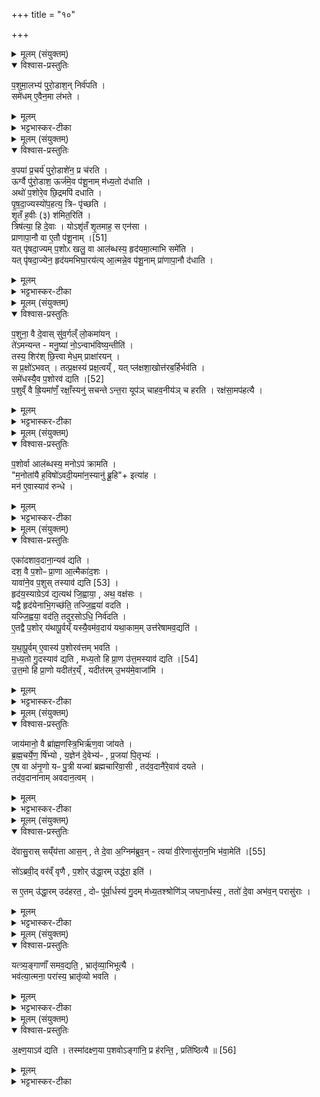 +++
title = "१०"

+++

<details><summary>मूलम् (संयुक्तम्)</summary>

प॒शुमा॒लभ्य॑ पुरो॒डाश॒न्निर्व॑पति॒ समे॑धमे॒वैन॒मा ल॑भते
</details>

<details open><summary>विश्वास-प्रस्तुतिः</summary>

प॒शुमा॒लभ्य॑ पुरो॒डाश॒न् निर्व॑पति ।  
समे॑धम् ए॒वैन॒मा ल॑भते ।
</details>

<details><summary>मूलम्</summary>

प॒शुमा॒लभ्य॑ पुरो॒डाश॒न् निर्व॑पति ।  
समे॑धम् ए॒वैन॒मा ल॑भते ।
</details>

<details><summary>भट्टभास्कर-टीका</summary>

1पशुमालभ्येत्यादि ॥ पशोस्संज्ञपनानन्तरं पुरोडाशं निर्वपति, यजनानन्तरमेव वा । एवं हि समेधसमेवैनमालभते मेधानुरूपोयमालब्धो भवति । आनुरूप्ये अव्ययीभावः । यद्वा - समेधसं सरसमेवालभते, ओषधिनिमित्तत्वात्सारस्यम् ॥
</details>

<details><summary>मूलम् (संयुक्तम्)</summary>

व॒पया॑ प्र॒चर्य॑ पुरो॒डाशे॑न॒ प्र च॑र॒त्यूर्ग्वै पु॑रो॒डाश॒ ऊर्ज॑मे॒व प॑शू॒नाम्म॑ध्य॒तो द॑धा॒त्यथो॑ प॒शोरे॒व छि॒द्रमपि॑ दधाति पृषदा॒ज्यस्यो॑प॒हत्य॒ त्रिᳶ पृ॑च्छति शृ॒तँ ह॒वीः (३) श॑मित॒रिति॒ त्रिष॑त्या॒ हि दे॒वा योऽशृ॑तँ शृ॒तमाह॒ स एन॑सा प्राणापा॒नौ वा ए॒तौ प॑शू॒नाम् [51]  
यत्पृ॑षदा॒ज्यम्प॒शोᳵ खलु॒ वा आल॑ब्धस्य॒ हृद॑यमा॒त्माभि समे॑ति॒ यत्पृ॑षदा॒ज्येन॒ हृद॑यमभिघा॒रय॑त्या॒त्मन्ने॒व प॑शू॒नाम्प्रा॑णापा॒नौ द॑धाति
</details>

<details open><summary>विश्वास-प्रस्तुतिः</summary>

व॒पया॑ प्र॒चर्य॑ पुरो॒डाशे॑न॒ प्र च॑रति ।  
ऊर्ग्वै पु॑रो॒डाश॒ ऊर्ज॑मे॒व प॑शू॒नाम् म॑ध्य॒तो द॑धाति ।  
अथो॑ प॒शोरे॒व छि॒द्रमपि॑ दधाति ।  
पृ॒ष॒दा॒ज्यस्यो॑प॒हत्य॒ त्रिᳶ पृ॑च्छति ।  
शृ॒तँ ह॒वीः (३) श॑मित॒रिति॑ ।  
त्रिष॑त्या॒ हि दे॒वाः । योऽशृ॑तँ शृ॒तमाह॒ स एन॑सा ।  
प्राणापा॒नौ वा ए॒तौ प॑शू॒नाम् ।[51]  
यत् पृ॑षदा॒ज्यम् प॒शोᳵ खलु॒ वा आल॑ब्धस्य॒ हृद॑यमा॒त्माभि समे॑ति ।  
यत् पृ॑षदा॒ज्येन॒ हृद॑यमभिघा॒रय॑त्य् आ॒त्मन्ने॒व प॑शू॒नाम् प्रा॑णापा॒नौ द॑धाति ।  
</details>

<details><summary>मूलम्</summary>

व॒पया॑ प्र॒चर्य॑ पुरो॒डाशे॑न॒ प्र च॑रति ।  
ऊर्ग्वै पु॑रो॒डाश॒ ऊर्ज॑मे॒व प॑शू॒नाम् म॑ध्य॒तो द॑धाति ।  
अथो॑ प॒शोरे॒व छि॒द्रमपि॑ दधाति ।  
पृ॒ष॒दा॒ज्यस्यो॑प॒हत्य॒ त्रिᳶ पृ॑च्छति ।  
शृ॒तँ ह॒वीः (३) श॑मित॒रिति॑ ।  
त्रिष॑त्या॒ हि दे॒वाः । योऽशृ॑तँ शृ॒तमाह॒ स एन॑सा ।  
प्राणापा॒नौ वा ए॒तौ प॑शू॒नाम् ।[51]  
यत् पृ॑षदा॒ज्यम् प॒शोᳵ खलु॒ वा आल॑ब्धस्य॒ हृद॑यमा॒त्माभि समे॑ति ।  
यत् पृ॑षदा॒ज्येन॒ हृद॑यमभिघा॒रय॑त्य् आ॒त्मन्ने॒व प॑शू॒नाम् प्रा॑णापा॒नौ द॑धाति ।  
</details>

<details><summary>भट्टभास्कर-टीका</summary>

2वपयेति ॥ वपाप्रचरणानन्तरं पुरोडाशेन प्रचरितव्यम् । ऊर्ग्वा इत्यादि । गतम् । मध्यत इति । वपाहविर्यागयोर्मध्ये पुरोडाशयागात् पशूनां मध्ये अन्नमेव दधाति । अपि च यच्छिद्रं वपासुषिरं पशोस्तदप्यपिदधाति तिरोदधाति घट्टयति । पृषदाज्यस्येत्यादि । जुह्वा स्रुवेण पृषदाज्यस्य एकदेशमुपहत्य पार्श्वत आदाय । यद्वा - कर्मणस्सम्प्रदानत्वाच्चतुर्थ्यर्थे षष्ठी । पृषदाज्यं गृहीत्वा शमितारं त्रिः पृच्छति । हे शमितः कि शृतं पक्वं हव्यम् । अनन्त्यस्यापि 'प्रश्नाख्ययोः' इति प्लुतः । 'शृतं पाके' इति निपात्यते । त्रिषत्या हीति । त्रिरुक्तं सत्यं श्रद्धेयं येषां ते त्रिषत्याः । सुषामादित्वात्षत्वम् । य इत्यादि । यश्शमिता अशृतमेव हविः शृतमाह शृतमिति ब्रूते स एनसा उपलक्षितो भवति । सहयोगे वा तृतीया, एनस्वी भवति । तस्मात् शृते सत्यमेव शृतं ब्रूयात् । प्राणापानावित्यादि । गतम् । अभिसमेतीति । आभिमुख्येन हृदयप्रदेशमागच्छति । गतमन्यत् ॥
</details>

<details><summary>मूलम् (संयुक्तम्)</summary>

प॒शुना॒ वै दे॒वास्सु॑व॒र्गल्ँ लो॒कमा॑य॒न्ते॑ऽमन्यन्त मनु॒ष्या॑ नो॒ऽन्वाभ॑विष्य॒न्तीति॒ तस्य॒ शिर॑श्छि॒त्त्वा मेध॒म्प्राक्षा॑रय॒न्त्स प्र॒क्षो॑ऽभव॒त्तत्प्र॒क्षस्य॑ प्रक्ष॒त्वय्ँयत्प्ल॑क्षशा॒खोत्त॑रब॒र्हिर्भव॑ति॒ समे॑धस्यै॒व [52]  
प॒शोरव॑ द्यति प॒शुव्ँ वै ह्रि॒यमा॑णँ॒ रक्षाँ॒स्यनु॑ सचन्तेऽन्त॒रा यूप॑ञ्चाहव॒नीय॑ञ्च हरति॒ रक्ष॑सा॒मप॑हत्यै
</details>


<details open><summary>विश्वास-प्रस्तुतिः</summary>

प॒शुना॒ वै दे॒वास् सु॑व॒र्गल्ँ लो॒कमा॑यन् ।  
ते॑ऽमन्यन्त -  मनु॒ष्या॑ नो॒ऽन्वाभ॑विष्य॒न्तीति॑ ।  
तस्य॒ शिर॑श् छि॒त्त्वा मेध॒म् प्राक्षा॑रयन् ।  
स प्र॒क्षो॑ऽभवत् ।
तत्प्र॒क्षस्य॑ प्रक्ष॒त्वय्ँ , यत् प्ल॑क्षशा॒खोत्त॑रब॒र्हिर्भव॑ति ।  
समे॑धस्यै॒व प॒शोरव॑ द्यति ।[52]  
प॒शुव्ँ वै ह्रि॒यमा॑णँ॒ रक्षाँ॒स्यनु॑ सचन्ते ऽन्त॒रा यूप॑ञ् चाहव॒नीय॑ञ् च हरति । रक्ष॑सा॒मप॑हत्यै ।
</details>

<details><summary>मूलम्</summary>

प॒शुना॒ वै दे॒वास् सु॑व॒र्गल्ँ लो॒कमा॑यन् ।  
ते॑ऽमन्यन्त -  मनु॒ष्या॑ नो॒ऽन्वाभ॑विष्य॒न्तीति॑ ।  
तस्य॒ शिर॑श् छि॒त्त्वा मेध॒म् प्राक्षा॑रयन् ।  
स प्र॒क्षो॑ऽभवत् ।
तत्प्र॒क्षस्य॑ प्रक्ष॒त्वय्ँ , यत् प्ल॑क्षशा॒खोत्त॑रब॒र्हिर्भव॑ति ।  
समे॑धस्यै॒व प॒शोरव॑ द्यति ।[52]  
प॒शुव्ँ वै ह्रि॒यमा॑णँ॒ रक्षाँ॒स्यनु॑ सचन्ते ऽन्त॒रा यूप॑ञ् चाहव॒नीय॑ञ् च हरति । रक्ष॑सा॒मप॑हत्यै ।
</details>

<details><summary>भट्टभास्कर-टीका</summary>

3पशुना वा इत्यादि ॥ पशुना स्वर्गं गता देवाः मनुष्याणामपि पशुना अन्वागमनमाशङ्कमानास्तन्मा भूदिति तस्य पशोश्शिरश्छित्त्वा मेधं रसं प्राक्षारयन् । प्रक्षरणात्प्रक्षः, । कपिलकादित्वाल्लत्वविकल्पः, क्षरेश्छान्दसो डः । यदिति । प्लक्षो वृक्षविशेषः । उत्तरबर्हिरिति संज्ञा, यत्रावदानान्यवद्यति । समेधस्येति । सरसस्यैव पशोरवदानं कृतं भवति, प्लक्षशाखायामवदानात् । पशुं वा इत्यादि । पशुमवदानार्थं ह्रियमाणं रक्षांस्यनुसचन्ते पृष्ठतो भजन्ते । तस्माद्यूपाहवनीययोर्मध्येन हरति । 'अन्तराऽन्तरोण' इति द्वितीया । तद्रक्षसामपहत्यै भवति तद्रक्षसां प्रवेशाभावाय ॥
</details>

<details><summary>मूलम् (संयुक्तम्)</summary>

प॒शोर्वा आल॑ब्धस्य॒ मनोऽप॑ क्रामति म॒नोता॑यै ह॒विषो॑ऽवदी॒यमा॑न॒स्यानु॑ ब्रू॒हीत्या॑ह॒ मन॑ ए॒वास्याव॑ रुन्द्ध॒
</details>

<details open><summary>विश्वास-प्रस्तुतिः</summary>

प॒शोर्वा आल॑ब्धस्य॒ मनोऽप॑ क्रामति ।  
"म॒नोता॑यै ह॒विषो॑ऽवदी॒यमा॑न॒स्यानु॑ ब्रू॒हि"+ इत्या॑ह ।  
मन॑ ए॒वास्याव॑ रुन्धे ।  
</details>

<details><summary>मूलम्</summary>

प॒शोर्वा आल॑ब्धस्य॒ मनोऽप॑ क्रामति ।  
"म॒नोता॑यै ह॒विषो॑ऽवदी॒यमा॑न॒स्यानु॑ ब्रू॒हि"+ इत्या॑ह ।  
मन॑ ए॒वास्याव॑ रुन्धे ।  
</details>

<details><summary>भट्टभास्कर-टीका</summary>

4पशोर्वा इत्यादि ॥ अपक्रमणं नाशः । मनोताया इति संप्रैषः । मनोता अग्निः, यथा - 'त्वं ह्यग्रे प्रथमो मनोता' इति । मनसा उता मनोता । पृषोदरादिः ॥
</details>

<details><summary>मूलम् (संयुक्तम्)</summary>

एका॑दशाव॒दाना॒न्यव॑ द्यति॒ दश॒ वै प॒शोᳶ प्रा॒णा आ॒त्मैका॑द॒शो यावा॑ने॒व प॒शुस्तस्याव॑ [53]  
द्य॒ति॒ हृद॑य॒स्याग्रेऽव॑ द्य॒त्यथ॑ जि॒ह्वाया॒ अथ॒ वक्ष॑सो॒ यद्वै हृद॑येनाभि॒गच्छ॑ति॒ तज्जि॒ह्वया॑ वदति॒ यज्जि॒ह्वया॒ वद॑ति॒ तदुर॒सोऽधि॒ निर्व॑दत्ये॒तद्वै प॒शोर्य॑थापू॒र्वय्ँयस्यै॒वम॑व॒दाय॑ यथा॒काम॒मुत्त॑रेषामव॒द्यति॑ यथापू॒र्वमे॒वास्य॑ प॒शोरव॑त्तम्भवति मध्य॒तो गु॒दस्याव॑ द्यति मध्य॒तो हि प्रा॒ण उ॑त्त॒मस्याव॑ द्यति [54]  
उ॒त्त॒मो हि प्रा॒णो यदीत॑र॒य्ँयदीत॑रमु॒भय॑मे॒वाजा॑मि॒
</details>

<details open><summary>विश्वास-प्रस्तुतिः</summary>

एका॑दशाव॒दाना॒न्यव॑ द्यति ।  
दश॒ वै प॒शोᳶ प्रा॒णा आ॒त्मैका॑द॒शः ।  
यावा॑ने॒व प॒शुस् तस्याव॑ द्यति [53] ।  
हृद॑य॒स्याग्रेऽव॑ द्य॒त्यथ॑ जि॒ह्वाया॒ , अथ॒ वक्ष॑सः ।  
यद्वै हृद॑येनाभि॒गच्छ॑ति॒ तज्जि॒ह्वया॑ वदति ।  
यज्जि॒ह्वया॒ वद॑ति॒ तदुर॒सोऽधि॒ निर्व॑दति ।  
ए॒तद्वै प॒शोर् य॑थापू॒र्वय्ँ यस्यै॒वम॑व॒दाय॑ यथा॒काम॒म् उत्त॑रेषामव॒द्यति॑ ।  

य॒था॒पू॒र्वम् ए॒वास्य॑ प॒शोरव॑त्तम् भवति ।  
म॒ध्य॒तो गु॒दस्याव॑ द्यति , मध्य॒तो हि प्रा॒ण उ॑त्त॒मस्याव॑ द्यति ।[54]  
उ॒त्त॒मो हि प्रा॒णो यदीत॑र॒य्ँ , यदीत॑रम् उ॒भय॑मे॒वाजा॑मि ।  
</details>

<details><summary>मूलम्</summary>

एका॑दशाव॒दाना॒न्यव॑ द्यति ।  
दश॒ वै प॒शोᳶ प्रा॒णा आ॒त्मैका॑द॒शः ।  
यावा॑ने॒व प॒शुस् तस्याव॑ द्यति [53] ।  
हृद॑य॒स्याग्रेऽव॑ द्य॒त्यथ॑ जि॒ह्वाया॒ , अथ॒ वक्ष॑सः ।  
यद्वै हृद॑येनाभि॒गच्छ॑ति॒ तज्जि॒ह्वया॑ वदति ।  
यज्जि॒ह्वया॒ वद॑ति॒ तदुर॒सोऽधि॒ निर्व॑दति ।  
ए॒तद्वै प॒शोर् य॑थापू॒र्वय्ँ यस्यै॒वम॑व॒दाय॑ यथा॒काम॒म् उत्त॑रेषामव॒द्यति॑ ।  

य॒था॒पू॒र्वम् ए॒वास्य॑ प॒शोरव॑त्तम् भवति ।  
म॒ध्य॒तो गु॒दस्याव॑ द्यति , मध्य॒तो हि प्रा॒ण उ॑त्त॒मस्याव॑ द्यति ।[54]  
उ॒त्त॒मो हि प्रा॒णो यदीत॑र॒य्ँ , यदीत॑रम् उ॒भय॑मे॒वाजा॑मि ।  
</details>

<details><summary>भट्टभास्कर-टीका</summary>

5एकादशेति ॥ प्रयाजेषु व्याख्यातम् । हृदयस्येत्यादिक्रमविधिः । यद्वा इति क्रमसमर्थनम् । हृदयस्थितं जिह्रयाऽवद्यति । तदुरसोधि निर्वदति उरसा ऊर्ध्वं निष्क्रम्य उरोबलेन वाग्रूपेणावतिष्ठते । एतद्वा इति । एतावदेव पशोः यथापूर्वं आनुपूर्व्येणावदेयं अर्थक्रमानुरोधादेव हृदयादीनि त्रीण्यङ्गानि लोकेऽपि प्रसिद्धक्रमाणि । एवमनेन क्रमेणावदायोत्तरेषामष्टानामङ्गानां यथाकाममवद्यति; अर्थक्रमाभावात् स्वाभिमतेन क्रमेणावद्यति अस्यैव पशोः यथापूर्वमेवावदानं कृतं भवति । क्रमाभावान्नातिक्रमेणावत्तं भवति । मध्यत इति । केचिदाहुः - पञ्चानामवदाय ततो गुदस्यावद्यतीति । तेन सामर्थ्याद्विकल्प इति । अन्य आहुः - गुदं त्रेधा कृत्वा मध्यमस्यावद्यति उत्तमस्य वेति । मध्यतो हि देहे प्राणोवतिष्ठते । उत्तमः उद्गततमो हि प्राणः मुखनासिकेन निर्गतत्वात् । यदीतरमिति । 'नेतराच्छन्दसि' इत्यडादेशाभावः । अन्यतरपक्षसमाश्रयणेऽपि न दोष इति प्रतिपादयितुं वीप्सादिमध्यतोपादानम् । यदि वा उत्तमस्योभयमप्येतत् । अजामि आलस्यरहितं निर्दोषमिति यावत् ॥
</details>

<details><summary>मूलम् (संयुक्तम्)</summary>

जाय॑मानो॒ वै ब्रा॑ह्म॒णस्त्रि॒भिर्ऋ॑ण॒वा जा॑यते ब्रह्म॒चर्ये॒णर्षि॑भ्यो य॒ज्ञेन॑ दे॒वेभ्य॑ᳶ प्र॒जया॑ पि॒तृभ्य॑ ए॒ष वा अ॑नृ॒णो यᳶ पु॒त्री यज्वा॑ ब्रह्मचारिवा॒सी तद॑व॒दानै॑रे॒वाव॑ दयते॒ तद॑व॒दाना॑नामवदान॒त्वन्
</details>

<details open><summary>विश्वास-प्रस्तुतिः</summary>

जाय॑मानो॒ वै ब्रा॑ह्म॒णस्त्रि॒भिर्ऋ॑ण॒वा जा॑यते ।  
ब्र॒ह्म॒चर्ये॒ण॒ र्षि॑भ्यो , य॒ज्ञेन॑ दे॒वेभ्य॑ᳶ , प्र॒जया॑ पि॒तृभ्यः॑ ।  
ए॒ष वा अ॑नृ॒णो यᳶ पु॒त्री यज्वा॑ ब्रह्मचारिवा॒सी , तद॑व॒दानै॑रे॒वाव॑ दयते ।  
तद॑व॒दाना॑नाम् अवदान॒त्वम् ।  
</details>

<details><summary>मूलम्</summary>

जाय॑मानो॒ वै ब्रा॑ह्म॒णस्त्रि॒भिर्ऋ॑ण॒वा जा॑यते ।  
ब्र॒ह्म॒चर्ये॒ण॒ र्षि॑भ्यो , य॒ज्ञेन॑ दे॒वेभ्य॑ᳶ , प्र॒जया॑ पि॒तृभ्यः॑ ।  
ए॒ष वा अ॑नृ॒णो यᳶ पु॒त्री यज्वा॑ ब्रह्मचारिवा॒सी , तद॑व॒दानै॑रे॒वाव॑ दयते ।  
तद॑व॒दाना॑नाम् अवदान॒त्वम् ।  
</details>

<details><summary>भट्टभास्कर-टीका</summary>

6जायमान इत्यादि ॥ जायमानावस्थ एव त्रिभिः ऋणैः ऋणवान् जायते ब्राह्मणः । 'छन्दसीवनिपौ' इति वनिप्प्रत्ययः, प्रत्ययान्तोदात्तत्वम् । यद्वा - 'ह्रस्वनुड्भ्यां मतुप्' इति विधीयमानस्यापि भवति । तदवदानैरिति । यद्देवेभ्यः ऋणं तदवदानैः हृदयादिभिः [वि]युज्यमानैरवदयते विनाशयति । एवमेषामवदानत्वमिति स्तुतिः । करणे ल्युट् ॥
</details>

<details><summary>मूलम् (संयुक्तम्)</summary>

दे॑वासु॒रास्सय्ँय॑त्ता आस॒न्ते दे॒वा अ॒ग्निम॑ब्रुव॒न्त्वया॑ वी॒रेणासु॑रान॒भि भ॑वा॒मेति॑ [55]  
सो॑ऽब्रवी॒द्वर॑व्ँवृणै प॒शोरु॑द्धा॒रमुद्ध॑रा॒ इति॒ स ए॒तमु॑द्धा॒रमुद॑हरत॒ दोᳶ पू॑र्वा॒र्धस्य॑ गु॒दम्म॑ध्य॒तश्श्रोणि॑ञ्जघना॒र्धस्य॒ ततो॑ दे॒वा अभ॑व॒न्परासु॑रा॒
</details>

<details open><summary>विश्वास-प्रस्तुतिः</summary>

दे॑वासु॒रास् सय्ँय॑त्ता आस॒न् , ते दे॒वा अ॒ग्निम॑ब्रुव॒न् -
त्वया॑ वी॒रेणासु॑रान॒भि भ॑वा॒मेति॑ ।[55]  

सो॑ऽब्रवी॒द् वर॑व्ँ वृणै ,
प॒शोर् उ॑द्धा॒रम् उद्ध॑रा॒ इति॑ ।  

स ए॒तम् उ॑द्धा॒रम् उद॑हरत॒ , दोᳶ पू॑र्वा॒र्धस्य॑ गु॒दम् म॑ध्य॒तश्श्रोणि॑ञ् जघना॒र्धस्य॒ , ततो॑ दे॒वा अभ॑व॒न् परासु॑राः ।
</details>

<details><summary>मूलम्</summary>

दे॑वासु॒रास् सय्ँय॑त्ता आस॒न् , ते दे॒वा अ॒ग्निम॑ब्रुव॒न् -
त्वया॑ वी॒रेणासु॑रान॒भि भ॑वा॒मेति॑ ।[55]  

सो॑ऽब्रवी॒द् वर॑व्ँ वृणै ,
प॒शोर् उ॑द्धा॒रम् उद्ध॑रा॒ इति॑ ।  

स ए॒तम् उ॑द्धा॒रम् उद॑हरत॒ , दोᳶ पू॑र्वा॒र्धस्य॑ गु॒दम् म॑ध्य॒तश्श्रोणि॑ञ् जघना॒र्धस्य॒ , ततो॑ दे॒वा अभ॑व॒न् परासु॑राः ।
</details>

<details><summary>भट्टभास्कर-टीका</summary>

7देवासुरा इत्यादि ॥ गतम् । उद्धारमिति । उत्कृष्टं हरणमुद्धारः ज्येष्ठभाग इति प्रसिद्धः यस्सामान्यभागस्योपरिभागः, तमहमुद्धारैरुद्धरेयेति । स एतमिति । एतं वक्ष्यमाण दोःप्रभृतिमुद्धारत्वेनोदहरताग्निः । अत्र 'अक्ष्णयाऽव द्यति' इति वक्ष्यमाणत्वात् दक्षिणा दोस्सव्या श्रोणिरिति गम्यते । ततोग्रिना वीरेण देवा अभवन् भूतिमन्तस्सपन्नाः । असुराश्च पराभूताः । 'चादिलोपे विभाषा' इति निघाताभावः ॥
</details>

<details><summary>मूलम् (संयुक्तम्)</summary>

यत्त्र्य॒ङ्गाणाँ॑ समव॒द्यति॒ भ्रातृ॑व्या॒भिभूत्यै॒ भव॑त्या॒त्मना॒ परा॑स्य॒ भ्रातृ॑व्यो भवत्य्
</details>

<details open><summary>विश्वास-प्रस्तुतिः</summary>

यत्त्र्य॒ङ्गाणाँ॑ समव॒द्यति॒ , भ्रातृ॑व्या॒भिभूत्यै ।  
भव॑त्या॒त्मना॒ परा॑स्य॒ भ्रातृ॑व्यो भवति ।  
</details>

<details><summary>मूलम्</summary>

यत्त्र्य॒ङ्गाणाँ॑ समव॒द्यति॒ , भ्रातृ॑व्या॒भिभूत्यै ।  
भव॑त्या॒त्मना॒ परा॑स्य॒ भ्रातृ॑व्यो भवति ।  
</details>

<details><summary>भट्टभास्कर-टीका</summary>

8यत्त्र्यङ्गाणामिति ॥ त्रीण्यङ्गानि त्र्यङ्गानि । 'दिक्संख्ये संज्ञायाम्' इति समासः सप्तर्षिवत् । तेषां दोःप्रभृतीनां समवदानमेकत्रावदानम् । भ्रातृव्याभिभूत्यै भवतीत्यादि । गतम् ॥
</details>

<details><summary>मूलम् (संयुक्तम्)</summary>

अक्ष्ण॒याव॑ द्यति॒ तस्मा॑दक्ष्ण॒या प॒शवोऽङ्गा॑नि॒ प्र ह॑रन्ति॒ प्रति॑ष्ठित्यै ॥ [56]  
</details>

<details open><summary>विश्वास-प्रस्तुतिः</summary>

अ॒क्ष्ण॒याऽव॑ द्यति ।
तस्मा॑दक्ष्ण॒या प॒शवोऽङ्गा॑नि॒ प्र ह॑रन्ति॒ , प्रति॑ष्ठित्यै ॥ [56]  
</details>

<details><summary>मूलम्</summary>

अ॒क्ष्ण॒याऽव॑ द्यति ।
तस्मा॑दक्ष्ण॒या प॒शवोऽङ्गा॑नि॒ प्र ह॑रन्ति॒ , प्रति॑ष्ठित्यै ॥ [56]  
</details>

<details><summary>भट्टभास्कर-टीका</summary>

10अक्ष्णयेति ॥ दक्षिणस्या दोष्णः सव्यायाश्च श्रोणेरवदानात् । तस्मादित्यादि । व्याख्यातम् । तस्मादक्ष्णयाऽवदानं प्रतिष्ठित्यै भवति ॥

इति षष्ठे तृतीये दशमोनुवाकः ॥  
</details>
